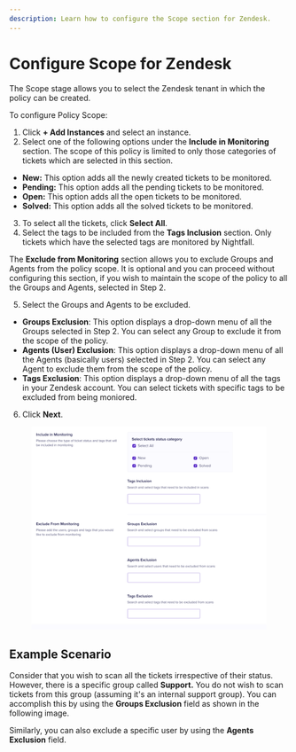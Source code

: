 ```yaml
---
description: Learn how to configure the Scope section for Zendesk.
---
```


# Configure Scope for Zendesk

The Scope stage allows you to select the Zendesk tenant in which the policy can be created.&#x20;

To configure Policy Scope:

1. Click **+ Add Instances** and select an instance.
2. Select one of the following options under the **Include in Monitoring** section. The scope of this policy is limited to only those categories of tickets which are selected in this section.

* **New:** This option adds all the newly created tickets to be monitored.
* **Pending:** This option adds all the pending tickets to be monitored.
* **Open:** This option adds all the open tickets to be monitored.
* **Solved:** This option adds all the solved tickets to be monitored.

3. To select all the tickets, click **Select All**.
4. Select the tags to be included from the **Tags Inclusion** section. Only tickets which have the selected tags are monitored by Nightfall.&#x20;

The **Exclude from Monitoring** section allows you to exclude Groups and Agents from the policy scope. It is optional and you can proceed without configuring this section, if you wish to maintain the scope of the policy to all the Groups and Agents, selected in Step 2.

5. Select the Groups and Agents to be excluded.

* **Groups Exclusion**: This option displays a drop-down menu of all the Groups selected in Step 2. You can select any Group to exclude it from the scope of the policy.
* **Agents (User) Exclusion**: This option displays a drop-down menu of all the Agents (basically users) selected in Step 2. You can select any Agent to exclude them from the scope of the policy.
* **Tags Exclusion**: This option displays a drop-down menu of all the tags in your Zendesk account. You can select tickets with specific tags to be excluded from being moniored.

6. Click **Next**.

<figure><img src="../../.gitbook/assets/3 (6).png" alt="" width="563"><figcaption></figcaption></figure>

## Example Scenario

Consider that you wish to scan all the tickets irrespective of their status. However, there is a specific group called **Support.** You do not wish to scan tickets from this group (assuming it's an internal support group). You can accomplish this by using the **Groups Exclusion** field as shown in the following image.&#x20;

Similarly, you can also exclude a specific user by using the **Agents Exclusion** field.&#x20;
